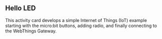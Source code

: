 ## Hello LED

This activity card develops a simple Internet of Things (IoT) example
starting with the micro:bit buttons, adding radio, and finally connecting
to the WebThings Gateway.
